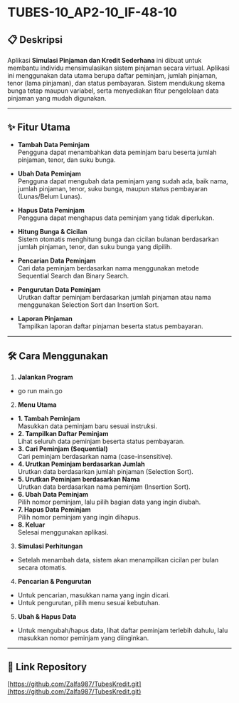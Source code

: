 # TUBES-10_AP2-10_IF-48-10

## 📋 Deskripsi
Aplikasi **Simulasi Pinjaman dan Kredit Sederhana** ini dibuat untuk membantu individu mensimulasikan sistem pinjaman secara virtual. Aplikasi ini menggunakan data utama berupa daftar peminjam, jumlah pinjaman, tenor (lama pinjaman), dan status pembayaran. Sistem mendukung skema bunga tetap maupun variabel, serta menyediakan fitur pengelolaan data pinjaman yang mudah digunakan.

---

## ✨ Fitur Utama

- **Tambah Data Peminjam**  
  Pengguna dapat menambahkan data peminjam baru beserta jumlah pinjaman, tenor, dan suku bunga.

- **Ubah Data Peminjam**  
  Pengguna dapat mengubah data peminjam yang sudah ada, baik nama, jumlah pinjaman, tenor, suku bunga, maupun status pembayaran (Lunas/Belum Lunas).

- **Hapus Data Peminjam**  
  Pengguna dapat menghapus data peminjam yang tidak diperlukan.

- **Hitung Bunga & Cicilan**  
  Sistem otomatis menghitung bunga dan cicilan bulanan berdasarkan jumlah pinjaman, tenor, dan suku bunga yang dipilih.

- **Pencarian Data Peminjam**  
  Cari data peminjam berdasarkan nama menggunakan metode Sequential Search dan Binary Search.

- **Pengurutan Data Peminjam**  
  Urutkan daftar peminjam berdasarkan jumlah pinjaman atau nama menggunakan Selection Sort dan Insertion Sort.

- **Laporan Pinjaman**  
  Tampilkan laporan daftar pinjaman beserta status pembayaran.

---

## 🛠️ Cara Menggunakan

1. **Jalankan Program**
- go run main.go
2. **Menu Utama**
- **1. Tambah Peminjam**  
  Masukkan data peminjam baru sesuai instruksi.
- **2. Tampilkan Daftar Peminjam**  
  Lihat seluruh data peminjam beserta status pembayaran.
- **3. Cari Peminjam (Sequential)**  
  Cari peminjam berdasarkan nama (case-insensitive).
- **4. Urutkan Peminjam berdasarkan Jumlah**  
  Urutkan data berdasarkan jumlah pinjaman (Selection Sort).
- **5. Urutkan Peminjam berdasarkan Nama**  
  Urutkan data berdasarkan nama peminjam (Insertion Sort).
- **6. Ubah Data Peminjam**  
  Pilih nomor peminjam, lalu pilih bagian data yang ingin diubah.
- **7. Hapus Data Peminjam**  
  Pilih nomor peminjam yang ingin dihapus.
- **8. Keluar**  
  Selesai menggunakan aplikasi.

3. **Simulasi Perhitungan**
- Setelah menambah data, sistem akan menampilkan cicilan per bulan secara otomatis.

4. **Pencarian & Pengurutan**
- Untuk pencarian, masukkan nama yang ingin dicari.
- Untuk pengurutan, pilih menu sesuai kebutuhan.

5. **Ubah & Hapus Data**
- Untuk mengubah/hapus data, lihat daftar peminjam terlebih dahulu, lalu masukkan nomor peminjam yang diinginkan.

---


## 🔗 Link Repository

[https://github.com/Zalfa987/TubesKredit.git](https://github.com/Zalfa987/TubesKredit.git)